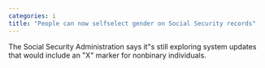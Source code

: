 ```yaml
---
categories: i
title: "People can now selfselect gender on Social Security records"
---
```

The Social Security Administration says it"s still exploring system updates that would include an "X" marker for nonbinary individuals.